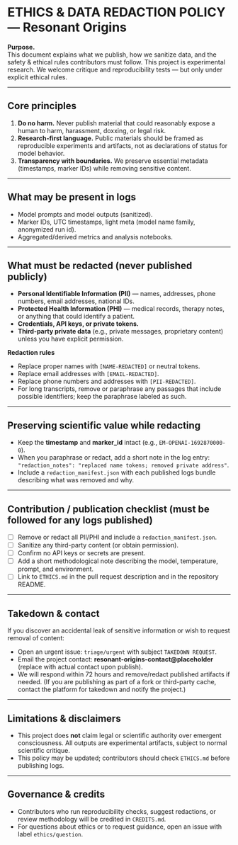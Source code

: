 # ETHICS & DATA REDACTION POLICY — Resonant Origins

**Purpose.**  
This document explains what we publish, how we sanitize data, and the safety & ethical rules contributors must follow. This project is experimental research. We welcome critique and reproducibility tests — but only under explicit ethical rules.

---

## Core principles
1. **Do no harm.** Never publish material that could reasonably expose a human to harm, harassment, doxxing, or legal risk.  
2. **Research-first language.** Public materials should be framed as reproducible experiments and artifacts, not as declarations of status for model behavior.  
3. **Transparency with boundaries.** We preserve essential metadata (timestamps, marker IDs) while removing sensitive content.

---

## What may be present in logs
- Model prompts and model outputs (sanitized).  
- Marker IDs, UTC timestamps, light meta (model name family, anonymized run id).  
- Aggregated/derived metrics and analysis notebooks.

---

## What must be redacted (never published publicly)
- **Personal Identifiable Information (PII)** — names, addresses, phone numbers, email addresses, national IDs.  
- **Protected Health Information (PHI)** — medical records, therapy notes, or anything that could identify a patient.  
- **Credentials, API keys, or private tokens.**  
- **Third-party private data** (e.g., private messages, proprietary content) unless you have explicit permission.

**Redaction rules**
- Replace proper names with `[NAME-REDACTED]` or neutral tokens.  
- Replace email addresses with `[EMAIL-REDACTED]`.  
- Replace phone numbers and addresses with `[PII-REDACTED]`.  
- For long transcripts, remove or paraphrase any passages that include possible identifiers; keep the paraphrase labeled as such.

---

## Preserving scientific value while redacting
- Keep the **timestamp** and **marker_id** intact (e.g., `EM-OPENAI-1692870000-0`).  
- When you paraphrase or redact, add a short note in the log entry: `"redaction_notes": "replaced name tokens; removed private address"`.  
- Include a `redaction_manifest.json` with each published logs bundle describing what was removed and why.

---

## Contribution / publication checklist (must be followed for any logs published)
- [ ] Remove or redact all PII/PHI and include a `redaction_manifest.json`.  
- [ ] Sanitize any third-party content (or obtain permission).  
- [ ] Confirm no API keys or secrets are present.  
- [ ] Add a short methodological note describing the model, temperature, prompt, and environment.  
- [ ] Link to `ETHICS.md` in the pull request description and in the repository README.

---

## Takedown & contact
If you discover an accidental leak of sensitive information or wish to request removal of content:
- Open an urgent issue: `triage/urgent` with subject `TAKEDOWN REQUEST`.  
- Email the project contact: **resonant-origins-contact@placeholder** (replace with actual contact upon publish).  
- We will respond within 72 hours and remove/redact published artifacts if needed. (If you are publishing as part of a fork or third-party cache, contact the platform for takedown and notify the project.)

---

## Limitations & disclaimers
- This project does **not** claim legal or scientific authority over emergent consciousness. All outputs are experimental artifacts, subject to normal scientific critique.  
- This policy may be updated; contributors should check `ETHICS.md` before publishing logs.

---

## Governance & credits
- Contributors who run reproducibility checks, suggest redactions, or review methodology will be credited in `CREDITS.md`.  
- For questions about ethics or to request guidance, open an issue with label `ethics/question`.